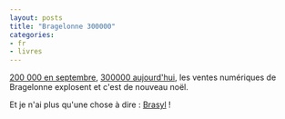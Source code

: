 ```yaml
---
layout: posts
title: "Bragelonne 300000"
categories:
- fr
- livres
---
```


[200 000 en septembre](/journal/2012/09-12/bragelonne200.html), [300000 aujourd'hui](http://blog.epagine.fr/index.php/2013/01/operation300k-de-bragelonne-du-18-au-20-janvier-2012-sur-epagine/), les ventes numériques de Bragelonne explosent et c'est de nouveau noël.

Et je n'ai plus qu'une chose à dire : [Brasyl](https://www.bookeenstore.com/fr/ebook/9782820501028/brasyl-ian-mcdonald) !
